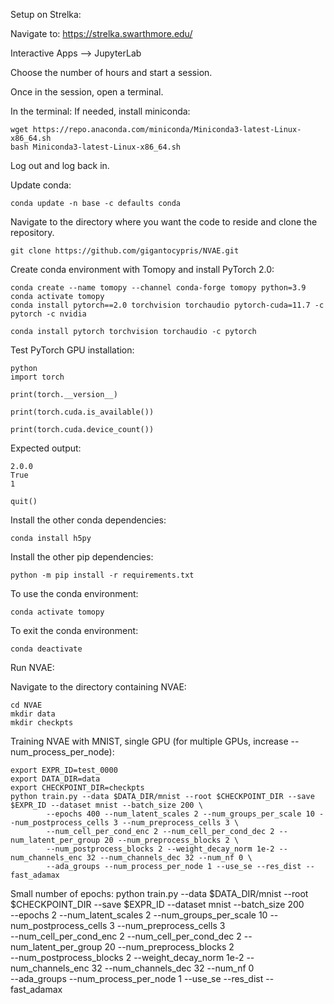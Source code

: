 Setup on Strelka:

Navigate to:
https://strelka.swarthmore.edu/

Interactive Apps --> JupyterLab

Choose the number of hours and start a session.

Once in the session, open a terminal.

In the terminal:
If needed, install miniconda:
```
wget https://repo.anaconda.com/miniconda/Miniconda3-latest-Linux-x86_64.sh
bash Miniconda3-latest-Linux-x86_64.sh
```
Log out and log back in.

Update conda:
```
conda update -n base -c defaults conda
```

Navigate to the directory where you want the code to reside and clone the repository.
```
git clone https://github.com/gigantocypris/NVAE.git
```

Create conda environment with Tomopy and install PyTorch 2.0: 
```
conda create --name tomopy --channel conda-forge tomopy python=3.9
conda activate tomopy
conda install pytorch==2.0 torchvision torchaudio pytorch-cuda=11.7 -c pytorch -c nvidia

conda install pytorch torchvision torchaudio -c pytorch

```

Test PyTorch GPU installation:
```
python
import torch
```

```
print(torch.__version__)
```

```
print(torch.cuda.is_available())
```

```
print(torch.cuda.device_count())
```

Expected output:
```
2.0.0
True
1
```

```
quit()
```

Install the other conda dependencies:
```
conda install h5py
```

Install the other pip dependencies:
```
python -m pip install -r requirements.txt
```

To use the conda environment:
```
conda activate tomopy
```

To exit the conda environment:
```
conda deactivate
```

Run NVAE:

Navigate to the directory containing NVAE:
```
cd NVAE
mkdir data
mkdir checkpts
```

Training NVAE with MNIST, single GPU (for multiple GPUs, increase --num_process_per_node):
```
export EXPR_ID=test_0000
export DATA_DIR=data
export CHECKPOINT_DIR=checkpts
python train.py --data $DATA_DIR/mnist --root $CHECKPOINT_DIR --save $EXPR_ID --dataset mnist --batch_size 200 \
        --epochs 400 --num_latent_scales 2 --num_groups_per_scale 10 --num_postprocess_cells 3 --num_preprocess_cells 3 \
        --num_cell_per_cond_enc 2 --num_cell_per_cond_dec 2 --num_latent_per_group 20 --num_preprocess_blocks 2 \
        --num_postprocess_blocks 2 --weight_decay_norm 1e-2 --num_channels_enc 32 --num_channels_dec 32 --num_nf 0 \
        --ada_groups --num_process_per_node 1 --use_se --res_dist --fast_adamax
```

Small number of epochs:
python train.py --data $DATA_DIR/mnist --root $CHECKPOINT_DIR --save $EXPR_ID --dataset mnist --batch_size 200 \
        --epochs 2 --num_latent_scales 2 --num_groups_per_scale 10 --num_postprocess_cells 3 --num_preprocess_cells 3 \
        --num_cell_per_cond_enc 2 --num_cell_per_cond_dec 2 --num_latent_per_group 20 --num_preprocess_blocks 2 \
        --num_postprocess_blocks 2 --weight_decay_norm 1e-2 --num_channels_enc 32 --num_channels_dec 32 --num_nf 0 \
        --ada_groups --num_process_per_node 1 --use_se --res_dist --fast_adamax